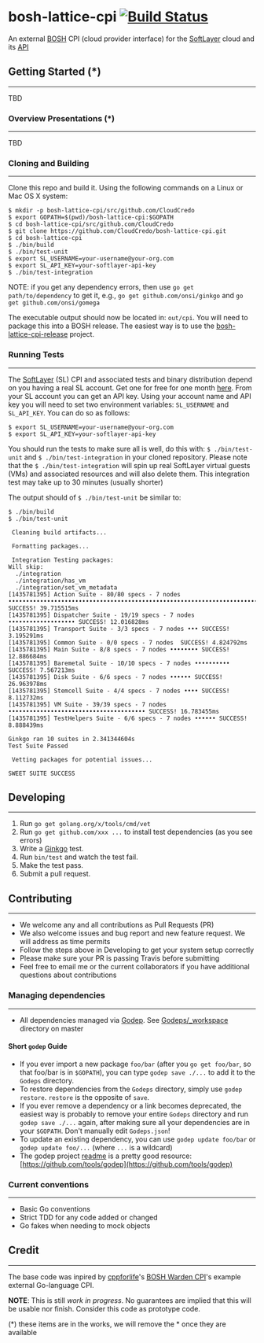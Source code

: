 bosh-lattice-cpi [![Build Status](https://travis-ci.org/CloudCredo/bosh-lattice-cpi.svg?branch=master)](https://travis-ci.org/CloudCredo/bosh-lattice-cpi#)
==================

An external [BOSH](http://github.com/cloudfoundry/bosh) CPI (cloud provider interface) for the [SoftLayer](http://www.softlayer.com) cloud and its [API](http://sldn.softlayer.com/article/SoftLayer-API-Overview)

## Getting Started (*)
------------------

TBD

### Overview Presentations (*)
--------------------------

TBD

### Cloning and Building
------------------------

Clone this repo and build it. Using the following commands on a Linux or Mac OS X system:

```
$ mkdir -p bosh-lattice-cpi/src/github.com/CloudCredo
$ export GOPATH=$(pwd)/bosh-lattice-cpi:$GOPATH
$ cd bosh-lattice-cpi/src/github.com/CloudCredo
$ git clone https://github.com/CloudCredo/bosh-lattice-cpi.git
$ cd bosh-lattice-cpi
$ ./bin/build
$ ./bin/test-unit
$ export SL_USERNAME=your-username@your-org.com
$ export SL_API_KEY=your-softlayer-api-key
$ ./bin/test-integration
```

NOTE: if you get any dependency errors, then use `go get path/to/dependency` to get it, e.g., `go get github.com/onsi/ginkgo` and `go get github.com/onsi/gomega`

The executable output should now be located in: `out/cpi`. You will need to package this into a BOSH release. The easiest way is to use the [bosh-lattice-cpi-release](https://github.com/CloudCredo/bosh-lattice-cpi-release) project.

### Running Tests
-----------------

The [SoftLayer](http://www.softlayer.com) (SL) CPI and associated tests and binary distribution depend on you having a real SL account. Get one for free for one month [here](http://www.softlayer.com/info/free-cloud). From your SL account you can get an API key. Using your account name and API key you will need to set two environment variables: `SL_USERNAME` and `SL_API_KEY`. You can do so as follows:

```
$ export SL_USERNAME=your-username@your-org.com
$ export SL_API_KEY=your-softlayer-api-key
```

You should run the tests to make sure all is well, do this with: `$ ./bin/test-unit` and `$ ./bin/test-integration` in your cloned repository. Please note that the `$ ./bin/test-integration` will spin up real SoftLayer virtual guests (VMs) and associated resources and will also delete them. This integration test may take up to 30 minutes (usually shorter)

The output should of `$ ./bin/test-unit` be similar to:

```
$ ./bin/build
$ ./bin/test-unit

 Cleaning build artifacts...

 Formatting packages...

 Integration Testing packages:
Will skip:
  ./integration
  ./integration/has_vm
  ./integration/set_vm_metadata
[1435781395] Action Suite - 80/80 specs - 7 nodes •••••••••••••••••••••••••••••••••••••••••••••••••••••••••••••••••••••••••••••••• SUCCESS! 39.715515ms
[1435781395] Dispatcher Suite - 19/19 specs - 7 nodes ••••••••••••••••••• SUCCESS! 12.016828ms
[1435781395] Transport Suite - 3/3 specs - 7 nodes ••• SUCCESS! 3.195291ms
[1435781395] Common Suite - 0/0 specs - 7 nodes  SUCCESS! 4.824792ms
[1435781395] Main Suite - 8/8 specs - 7 nodes •••••••• SUCCESS! 12.886684ms
[1435781395] Baremetal Suite - 10/10 specs - 7 nodes •••••••••• SUCCESS! 7.567213ms
[1435781395] Disk Suite - 6/6 specs - 7 nodes •••••• SUCCESS! 26.963978ms
[1435781395] Stemcell Suite - 4/4 specs - 7 nodes •••• SUCCESS! 8.112732ms
[1435781395] VM Suite - 39/39 specs - 7 nodes ••••••••••••••••••••••••••••••••••••••• SUCCESS! 16.783455ms
[1435781395] TestHelpers Suite - 6/6 specs - 7 nodes •••••• SUCCESS! 8.888439ms

Ginkgo ran 10 suites in 2.341344604s
Test Suite Passed

 Vetting packages for potential issues...

SWEET SUITE SUCCESS
```

## Developing
-------------

1. Run `go get golang.org/x/tools/cmd/vet`
2. Run `go get github.com/xxx ...` to install test dependencies (as you see errors)
1. Write a [Ginkgo](https://github.com/onsi/ginkgo) test.
1. Run `bin/test` and watch the test fail.
1. Make the test pass.
1. Submit a pull request.

## Contributing
---------------

* We welcome any and all contributions as Pull Requests (PR)
* We also welcome issues and bug report and new feature request. We will address as time permits
* Follow the steps above in Developing to get your system setup correctly
* Please make sure your PR is passing Travis before submitting
* Feel free to email me or the current collaborators if you have additional questions about contributions

### Managing dependencies
-------------------------

* All dependencies managed via [Godep](https://github.com/tools/godep). See [Godeps/_workspace](https://github.com/CloudCredo/bosh-lattice-cpi/tree/master/Godeps/_workspace) directory on master

#### Short `godep` Guide
* If you ever import a new package `foo/bar` (after you `go get foo/bar`, so that foo/bar is in `$GOPATH`), you can type `godep save ./...` to add it to the `Godeps` directory.
* To restore dependencies from the `Godeps` directory, simply use `godep restore`. `restore` is the opposite of `save`.
* If you ever remove a dependency or a link becomes deprecated, the easiest way is probably to remove your entire `Godeps` directory and run `godep save ./...` again, after making sure all your dependencies are in your `$GOPATH`. Don't manually edit `Godeps.json`!
* To update an existing dependency, you can use `godep update foo/bar` or `godep update foo/...` (where `...` is a wildcard)
* The godep project [readme](https://github.com/tools/godep/README.md) is a pretty good resource: [https://github.com/tools/godep](https://github.com/tools/godep)

### Current conventions
-----------------------

* Basic Go conventions
* Strict TDD for any code added or changed
* Go fakes when needing to mock objects

## Credit
---------

The base code was inpired by [cppforlife](https://github.com/cppforlife)'s [BOSH Warden CPI](https://github.com/cppforlife/bosh-warden-cpi)'s example external Go-language CPI.

**NOTE**: This is still _work in progress_. No guarantees are implied that this will be usable nor finish. Consider this code as prototype code.

(*) these items are in the works, we will remove the * once they are available

